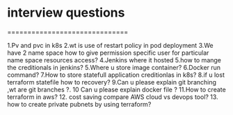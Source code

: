 # interview questions
==============================

1.Pv and pvc in k8s 
2.wt is use of restart policy in pod deployment
3.We have 2 name space how to give permission specific user for  particular name space resources access?
4.Jenkins where it hosted
5.how to mange the creditionals in jenkins?
5.Where u store image container?
6.Docker run command?
7.How to store  statefull application creditionlas in k8s?
8.if u lost terraform statefile how to recovery?
9.Can u please explain git branching ,wt are  git branches ?.
10 Can u please explain docker file ?
11.How to create terraform in aws?
12. cost saving compare AWS cloud vs devops tool?
13. how to create private pubnets by using terraform?
